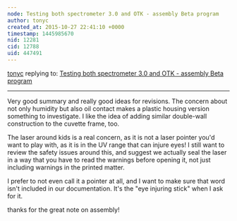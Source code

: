 ```yaml
---
node: Testing both spectrometer 3.0 and OTK - assembly Beta program
author: tonyc
created_at: 2015-10-27 22:41:10 +0000
timestamp: 1445985670
nid: 12281
cid: 12788
uid: 447491
---
```




[tonyc](../profile/tonyc) replying to: [Testing both spectrometer 3.0 and OTK - assembly Beta program](../notes/Tofu/10-08-2015/testing-both-spectrometer-3-0-and-otk-assembly-beta-program)

----
Very good summary and really good ideas for revisions. The concern about not only humidity but also oil contact makes a plastic housing version something to investigate. I like the idea of adding similar double-wall construction to the cuvette frame, too.

The laser around kids is a real concern, as it is not a laser pointer you'd want to play with, as it is in the UV range that can injure eyes! I still want to review the safety issues around this, and suggest we actually seal the laser in a way that you have to read the warnings before opening it, not just including warnings in the printed matter.

I prefer to not even call it a pointer at all, and I want to make sure that word isn't included in our documentation. It's the "eye injuring stick" when I ask for it.

thanks for the great note on assembly!